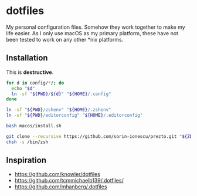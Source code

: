 # dotfiles

My personal configuration files. Somehow they work together to make my life easier.
As I only use macOS as my primary platform, these have not been tested to work on any other *nix platforms.

## Installation

This is **destructive**.

```sh
for d in config/*/; do
  echo "$d"
  ln -sf "${PWD}/${d}" "${HOME}/.config"
done

ln -sf "${PWD}/zshenv" "${HOME}/.zshenv"
ln -sf "${PWD}/editorconfig" "${HOME}/.editorconfig"

bash macos/install.sh

git clone --recursive https://github.com/sorin-ionescu/prezto.git "${ZDOTDIR:-${XDG_CONFIG_HOME:-$HOME/.config}/zsh}/.zprezto"
chsh -s /bin/zsh
```

## Inspiration
- https://github.com/knowler/dotfiles
- https://github.com/tcmmichaelb139/.dotfiles/
- https://github.com/mhanberg/.dotfiles

